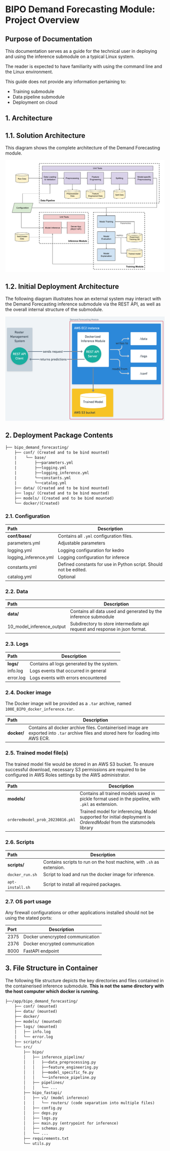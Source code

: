 # BIPO Demand Forecasting Module: Project Overview

## Purpose of Documentation

This documentation serves as a guide for the technical user in deploying and using the inference submodule on a typical Linux system. 

The reader is expected to have familiarity with using the command line and the Linux environment.

This guide does not provide any information pertaining to:
- Training submodule
- Data pipeline submodule
- Deployment on cloud

## 1. Architecture

## 1.1. Solution Architecture
This diagram shows the complete architecture of the Demand Forecasting module.

![image](./assets/ml-pipeline.png)

## 1.2. Initial Deployment Architecture
The following diagram illustrates how an external system may interact with the Demand Forecasting inference submodule via the REST API, as well as the overall internal structure of the submodule.

![image](./assets/Initial_deployment_architecture.png)

## 2. Deployment Package Contents
```
├── bipo_demand_forecasting/
    ├── conf/ (Created and to be bind mounted)
    |    └── base/
    |        ├──parameters.yml
    |        ├──logging.yml
    |        ├──logging_inference.yml
    |        └──constants.yml
    |        └──catalog.yml
    ├── data/ (Created and to be bind mounted)
    ├── logs/ (Created and to be bind mounted)
    ├── models/ (Created and to be bind mounted)
    └── docker/(Created)
```

### 2.1. Configuration

| Path | Description |
| :- | - |
| **conf/base/** | Contains all `.yml` configuration files. |
| parameters.yml | Adjustable parameters |
| logging.yml | Logging configuration for kedro |
| logging_inference.yml | Logging configuration for inferece |
| constants.yml | Defined constants for use in Python script. Should not be edited. |
| catalog.yml | Optional |

### 2.2. Data

| Path | Description |
| :- | - |
| **data/** | Contains all data used and generated by the inference submodule |
|10_model_inference_output|Subdirectory to store intermediate api request and response in json format.|

### 2.3. Logs

| Path | Description |
| :- | - |
| **logs/** | Contains all logs generated by the system.|
|info.log|Logs events that occurred in general|
|error.log|Logs events with errors encountered|

### 2.4. Docker image

The Docker image will be provided as a `.tar` archive, named `100E_BIPO_docker_inference.tar`.

| Path | Description |
| :- | - |
| **docker/** | Contains all docker archive files. Containerised image are exported into `.tar` archive files and stored here for loading into AWS ECR.|

### 2.5. Trained model file(s)

The trained model file would be stored in an AWS S3 bucket. To ensure successful download, necessary S3 permissions are required to be configured in AWS Roles settings by the AWS administrator. 

| Path | Description |
| :- | - |
| **models/** | Contains all trained models saved in pickle format used in the pipeline, with `.pkl` as extension. |
|`orderedmodel_prob_20230816.pkl`|Trained model for inferencing. Model supported for initial deployment is *OrderedModel* from the statsmodels library|

### 2.6. Scripts
| Path | Description |
| :- | - |
| **scripts/** | Contains scripts to run on the host machine, with `.sh` as extension. |
|`docker_run.sh`|Script to load and run the docker image for inference.|
|`apt-install.sh`|Script to install all required packages.|

### 2.7. OS port usage

Any firewall configurations or other applications installed should not be using the stated ports:

| Port | Description |
| :- | - |
| 2375 | Docker unencrypted communication |
| 2376 | Docker encrypted communication |
| 8000 | FastAPI endpoint|

## 3. File Structure in Container

The following file structure depicts the key directories and files contained in the containerised inference submodule. **This is not the same directory with the host computer which docker is running.**

```
├──/app/bipo_demand_forecasting/
    ├── conf/ (mounted)
    ├── data/ (mounted)
    ├── docker/ 
    ├── models/ (mounted)
    ├── logs/ (mounted)
    │   ├── info.log
    │   └── error.log
    ├── scripts/
    └── src/
        ├── bipo/
        │   ├── inference_pipeline/
        │   │   ├──data_preprocessing.py
        │   │   ├──feature_engineering.py
        │   │   ├──model_specific_fe.py    
        │   │   └──inference_pipeline.py
        │   ├── pipelines/
        │   │   └── ...
        ├── bipo_fastapi/
        │   ├── v1/ (model inference)
        |   │   └── routers/ (code separation into multiple files)
        │   ├── config.py
        │   ├── deps.py
        │   ├── logs.py
        │   ├── main.py (entrypoint for inference)
        │   ├── schemas.py
        │   └── ...
        ├── requirements.txt
        └── utils.py
```

